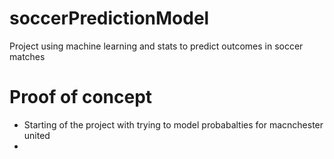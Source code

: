 # soccerPredictionModel
Project using machine learning and stats to predict outcomes in soccer matches 

# Proof of concept 
- Starting of the project with trying to model probabalties for macnchester united 
- 
